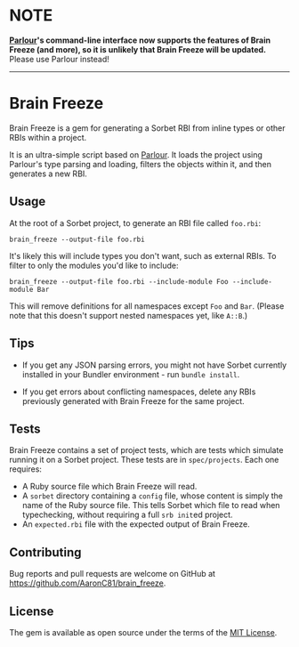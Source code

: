 # NOTE

**[Parlour](https://github.com/AaronC81/parlour)'s command-line interface now supports the features of Brain Freeze (and more), so it is unlikely that Brain Freeze will be updated.** Please use Parlour instead!

------

# Brain Freeze

Brain Freeze is a gem for generating a Sorbet RBI from inline types or other
RBIs within a project.

It is an ultra-simple script based on [Parlour](https://github.com/AaronC81/parlour).
It loads the project using Parlour's type parsing and loading, filters the 
objects within it, and then generates a new RBI.

## Usage

At the root of a Sorbet project, to generate an RBI file called `foo.rbi`:

```
brain_freeze --output-file foo.rbi
```

It's likely this will include types you don't want, such as external RBIs. To
filter to only the modules you'd like to include:

```
brain_freeze --output-file foo.rbi --include-module Foo --include-module Bar
```

This will remove definitions for all namespaces except `Foo` and `Bar`. (Please
note that this doesn't support nested namespaces yet, like `A::B`.)

## Tips

  - If you get any JSON parsing errors, you might not have Sorbet currently
    installed in your Bundler environment - run `bundle install`.

  - If you get errors about conflicting namespaces, delete any RBIs previously
    generated with Brain Freeze for the same project.

## Tests

Brain Freeze contains a set of project tests, which are tests which simulate
running it on a Sorbet project. These tests are in `spec/projects`. Each one
requires:

  - A Ruby source file which Brain Freeze will read.
  - A `sorbet` directory containing a `config` file, whose content is simply the
    name of the Ruby source file. This tells Sorbet which file to read when
    typechecking, without requiring a full `srb init`ed project.
  - An `expected.rbi` file with the expected output of Brain Freeze.

## Contributing

Bug reports and pull requests are welcome on GitHub at https://github.com/AaronC81/brain_freeze.

## License

The gem is available as open source under the terms of the [MIT License](https://opensource.org/licenses/MIT).
